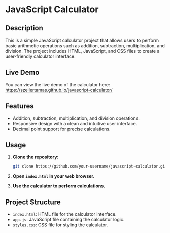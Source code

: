 # JavaScript Calculator

## Description

This is a simple JavaScript calculator project that allows users to perform basic arithmetic operations such as addition, subtraction, multiplication, and division. The project includes HTML, JavaScript, and CSS files to create a user-friendly calculator interface.

## Live Demo

You can view the live demo of the calculator here: https://szeilertamas.github.io/javascript-calculator/

## Features

- Addition, subtraction, multiplication, and division operations.
- Responsive design with a clean and intuitive user interface.
- Decimal point support for precise calculations.

## Usage

1. **Clone the repository:**

    ```bash
    git clone https://github.com/your-username/javascript-calculator.git
    ```

2. **Open `index.html` in your web browser.**

3. **Use the calculator to perform calculations.**

## Project Structure

- `index.html`: HTML file for the calculator interface.
- `app.js`: JavaScript file containing the calculator logic.
- `styles.css`: CSS file for styling the calculator.